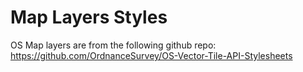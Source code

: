 # Map Layers Styles

OS Map layers are from the following github repo:
https://github.com/OrdnanceSurvey/OS-Vector-Tile-API-Stylesheets
